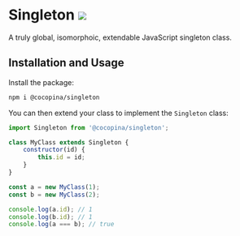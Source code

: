 # Singleton [![](https://img.shields.io/npm/v/@cocopina/singleton.svg?colorA=cb3837&colorB=474a50)](https://www.npmjs.com/package/@cocopina/singleton)

A truly global, isomorphoic, extendable JavaScript singleton class.

## Installation and Usage

Install the package:
```sh
npm i @cocopina/singleton
```

You can then extend your class to implement the `Singleton` class:
```js
import Singleton from '@cocopina/singleton';

class MyClass extends Singleton {
    constructor(id) {
        this.id = id;
    }
}

const a = new MyClass(1);
const b = new MyClass(2);

console.log(a.id); // 1
console.log(b.id); // 1
console.log(a === b); // true
```
